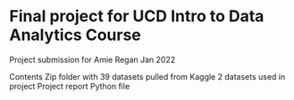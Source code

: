 # Final project for UCD Intro to Data Analytics Course

Project submission for Amie Regan Jan 2022

Contents
Zip folder with 39 datasets pulled from Kaggle
2 datasets used in project
Project report
Python file
